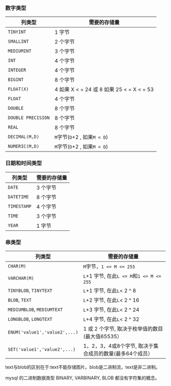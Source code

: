 ### 数字类型

| **列类型**         | **需要的存储量**                          |
| ------------------ | ----------------------------------------- |
| `TINYINT`          | 1 字节                                    |
| `SMALLINT`         | 2 个字节                                  |
| `MEDIUMINT`        | 3 个字节                                  |
| `INT`              | 4 个字节                                  |
| `INTEGER`          | 4 个字节                                  |
| `BIGINT`           | 8 个字节                                  |
| `FLOAT(X)`         | 4 如果 X < = 24 或 8 如果 25 < = X < = 53 |
| `FLOAT`            | 4 个字节                                  |
| `DOUBLE`           | 8 个字节                                  |
| `DOUBLE PRECISION` | 8 个字节                                  |
| `REAL`             | 8 个字节                                  |
| `DECIMAL(M,D)`     | `M`字节(`D`+2 , 如果`M < D`)              |
| `NUMERIC(M,D)`     | `M`字节(`D`+2 , 如果`M < D`)              |

###  日期和时间类型

| **列类型**  | **需要的存储量** |
| ----------- | ---------------- |
| `DATE`      | 3 个字节         |
| `DATETIME`  | 8 个字节         |
| `TIMESTAMP` | 4 个字节         |
| `TIME`      | 3 个字节         |
| `YEAR`      | 1 字节           |

###  串类型

| **列类型**                    | **需要的存储量**                                         |
| ----------------------------- | -------------------------------------------------------- |
| `CHAR(M)`                     | `M`字节，`1 <= M <= 255`                                 |
| `VARCHAR(M)`                  | `L`+1 字节, 在此`L <= M`和`1 <= M <= 255`                |
| `TINYBLOB`, `TINYTEXT`        | `L`+1 字节, 在此`L`< 2 ^ 8                               |
| `BLOB`, `TEXT`                | `L`+2 字节, 在此`L`< 2 ^ 16                              |
| `MEDIUMBLOB`, `MEDIUMTEXT`    | `L`+3 字节, 在此`L`< 2 ^ 24                              |
| `LONGBLOB`, `LONGTEXT`        | `L`+4 字节, 在此`L`< 2 ^ 32                              |
| `ENUM('value1','value2',...)` | 1 或 2 个字节, 取决于枚举值的数目(最大值65535）          |
| `SET('value1','value2',...)`  | 1，2，3，4或8个字节, 取决于集合成员的数量(最多64个成员） |

text与blob的区别在于:text不能存储图片。blob是二进制流，text是非二进制。

mysql 的二进制数据类型 BINARY, VARBINARY, BLOB 都没有字符集的概念。
